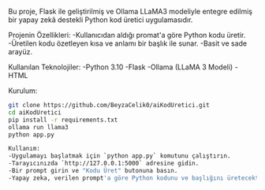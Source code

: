 Bu proje, Flask ile geliştirilmiş ve Ollama LLaMA3 modeliyle entegre edilmiş bir yapay zekâ destekli Python kod üretici uygulamasıdır.

Projenin Özellikleri:
-Kullanıcıdan aldığı promat'a göre Python kodu üretir.
-Üretilen kodu özetleyen kısa ve anlamı bir başlık ile sunar.
-Basit ve sade arayüz.

Kullanılan Teknolojiler:
-Python 3.10 
-Flask 
-Ollama (LLaMA 3 Modeli)
-HTML

Kurulum:
```bash
git clone https://github.com/BeyzaCelik0/aiKodUretici.git
cd aiKodUretici
pip install -r requirements.txt
ollama run llama3
python app.py

Kullanım:
-Uygulamayı başlatmak için `python app.py` komutunu çalıştırın.
-Tarayıcınızda `http://127.0.0.1:5000` adresine gidin.
-Bir prompt girin ve "Kodu Üret" butonuna basın.
-Yapay zeka, verilen prompt'a göre Python kodunu ve başlığını üretecektir.